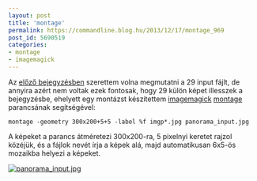 ```yaml
---
layout: post
title: 'montage'
permalink: https://commandline.blog.hu/2013/12/17/montage_969
post_id: 5690519
categories: 
- montage
- imagemagick
---
```


Az 
[előző bejegyzésben](http://commandline.blog.hu/2013/12/14/hugin) szerettem volna megmutatni a 29 input fájlt, de annyira azért nem voltak ezek fontosak, hogy 29 külön képet illesszek a bejegyzésbe, ehelyett egy montázst készítettem 
[imagemagick](http://www.imagemagick.org) 
[montage](http://www.imagemagick.org/script/montage.php) parancsának segítségével:

```
montage -geometry 300x200+5+5 -label %f imgp*.jpg panorama_input.jpg
```

A képeket a parancs átméretezi 300x200-ra, 5 pixelnyi keretet rajzol közéjük, és a fájlok nevét írja a képek alá, majd automatikusan 6x5-ös mozaikba helyezi a képeket.

[![panorama_input.jpg](http://m.cdn.blog.hu/co/commandline/image/panorama_input.jpg)](http://m.cdn.blog.hu/co/commandline/image/panorama_input.jpg)